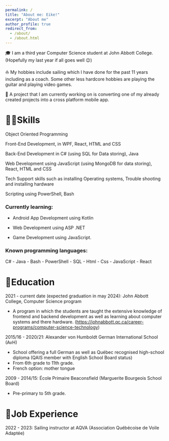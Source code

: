 ```yaml
---
permalink: /
title: "About me: Eike!"
excerpt: "About me"
author_profile: true
redirect_from: 
  - /about/
  - /about.html
---
```



🎓 I am a third year Computer Science student at John Abbott College. (Hopefully my last year if all goes well 😉)

⛵ My hobbies include sailing which I have done for the past 11 years including as a coach. 
    Some other less hardcore hobbies are playing the guitar and playing video games.

📱 A project that I am currently working on is converting one of my already created projects into a cross platform mobile app.


# 🧑‍💻Skills

Object Oriented
Programming 

Front-End Development,
in WPF, React, HTML
and CSS 

Back-End Development
in C# (using SQL for Data
storing), Java 

Web Development using
JavaScript (using
MongoDB for data
storing), React, HTML
and CSS 

Tech Support skills such
as installing Operating
systems, Trouble
shooting and installing
hardware 

Scripting using
PowerShell, Bash 

### Currently learning:

 * Android App
Development using
Kotlin 

* Web Development using
ASP .NET 

* Game Development
using JavaScript.


### Known programming languages:

C# -
Java -
Bash -
PowerShell -
SQL -
Html -
Css -
JavaScript -
React


# 🏫Education

2021 - current date (expected graduation in may 2024): John Abbott College, Computer Science program

* A program in which the students are taught the extensive knowledge of frontend and backend development 
as well as learning about computer systems and there hardware. (https://johnabbott.qc.ca/career-programs/computer-science-technology)

2015/16 - 2020/21: Alexander von Humboldt German International School (AvH)

* School offering a full German as well as Québec recognised high-school
diploma (QAIS member with English School Board status)
* From 6th grade to 11th grade.
* French option: mother tongue

2009 - 2014/15: École Primaire Beaconsfield (Marguerite Bourgeois School Board)

* Pre-primary to 5th grade.

# 💼Job Experience

2022 - 2023: Sailing instructor at AQVA (Association Québécoise de Voile Adaptée)




